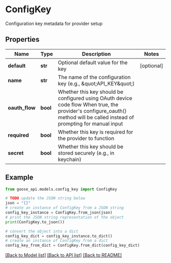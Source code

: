 # ConfigKey

Configuration key metadata for provider setup

## Properties

Name | Type | Description | Notes
------------ | ------------- | ------------- | -------------
**default** | **str** | Optional default value for the key | [optional] 
**name** | **str** | The name of the configuration key (e.g., \&quot;API_KEY\&quot;) | 
**oauth_flow** | **bool** | Whether this key should be configured using OAuth device code flow When true, the provider&#39;s configure_oauth() method will be called instead of prompting for manual input | 
**required** | **bool** | Whether this key is required for the provider to function | 
**secret** | **bool** | Whether this key should be stored securely (e.g., in keychain) | 

## Example

```python
from goose_api.models.config_key import ConfigKey

# TODO update the JSON string below
json = "{}"
# create an instance of ConfigKey from a JSON string
config_key_instance = ConfigKey.from_json(json)
# print the JSON string representation of the object
print(ConfigKey.to_json())

# convert the object into a dict
config_key_dict = config_key_instance.to_dict()
# create an instance of ConfigKey from a dict
config_key_from_dict = ConfigKey.from_dict(config_key_dict)
```
[[Back to Model list]](../README.md#documentation-for-models) [[Back to API list]](../README.md#documentation-for-api-endpoints) [[Back to README]](../README.md)


